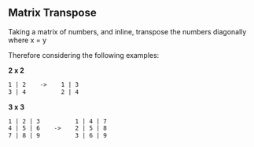 ## Matrix Transpose

Taking a matrix of numbers, and inline, transpose the numbers
diagonally where x = y

Therefore considering the following examples:

**2 x 2** 
```markdown
1 | 2    ->    1 | 3
3 | 4          2 | 4
```
**3 x 3**
```markdown
1 | 2 | 3          1 | 4 | 7 
4 | 5 | 6    ->    2 | 5 | 8
7 | 8 | 9          3 | 6 | 9
```
     